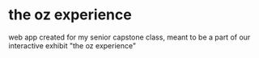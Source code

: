 the oz experience
=================

web app created for my senior capstone class, meant to be a part of our interactive exhibit "the oz experience"